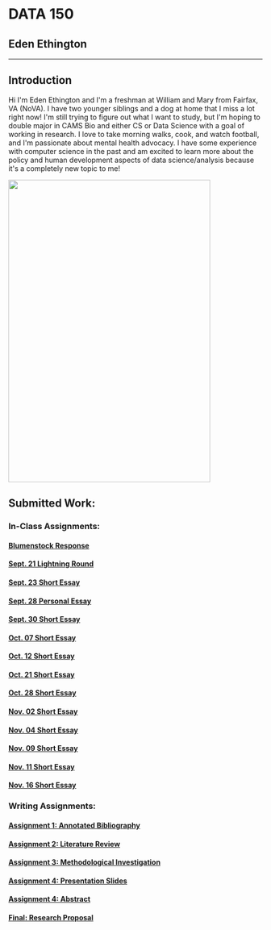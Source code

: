 # DATA 150

## Eden Ethington
---

## Introduction
Hi I'm Eden Ethington and I'm a freshman at William and Mary from Fairfax, VA (NoVA). I have two younger siblings and a dog at home that I miss a lot right now! I'm still trying to figure out what I want to study, but I'm hoping to double major in CAMS Bio and either CS or Data Science with a goal of working in research. I love to take morning walks, cook, and watch football, and I'm passionate about mental health advocacy. I have some experience with computer science in the past and am excited to learn more about the policy and human development aspects of data science/analysis because it's a completely new topic to me!

<img src="DSC_0003-Edit.jpg" width="400" height="600">

## Submitted Work:

### In-Class Assignments:

#### [Blumenstock Response](Blumenstock_Response.md)
#### [Sept. 21 Lightning Round](In_Class_Sept_21.md)
#### [Sept. 23 Short Essay](In_Class_Sept_23.md)
#### [Sept. 28 Personal Essay](In_Class_Sept_28.md)
#### [Sept. 30 Short Essay](In_Class_Sept_30.md)
#### [Oct. 07 Short Essay](In_Class_Oct_07.md)
#### [Oct. 12 Short Essay](In_Class_Oct_12.md)
#### [Oct. 21 Short Essay](In_Class_Oct_21.md)
#### [Oct. 28 Short Essay](In_Class_Oct_28.md)
#### [Nov. 02 Short Essay](In_Class_Nov_02.md)
#### [Nov. 04 Short Essay](In_Class_Nov_04.md)
#### [Nov. 09 Short Essay](In_Class_Nov_09.md)
#### [Nov. 11 Short Essay](In_Class_Nov_11.md)
#### [Nov. 16 Short Essay](In_Class_Nov_16.md)

### Writing Assignments:

#### [Assignment 1: Annotated Bibliography](A1_Annotated_Bibliography.md)
#### [Assignment 2: Literature Review](A2_Literature_Review.md)
#### [Assignment 3: Methodological Investigation](A3_Methodological_Investigation.md)
#### [Assignment 4: Presentation Slides](https://docs.google.com/presentation/d/1_voxor7Z3LKd0HW2H2OZ3yHWKl7g-kq8GBh_On4lJ3U/edit?usp=sharing)
#### [Assignment 4: Abstract](A4_Abstract.md)
#### [Final: Research Proposal](FINAL.md)
